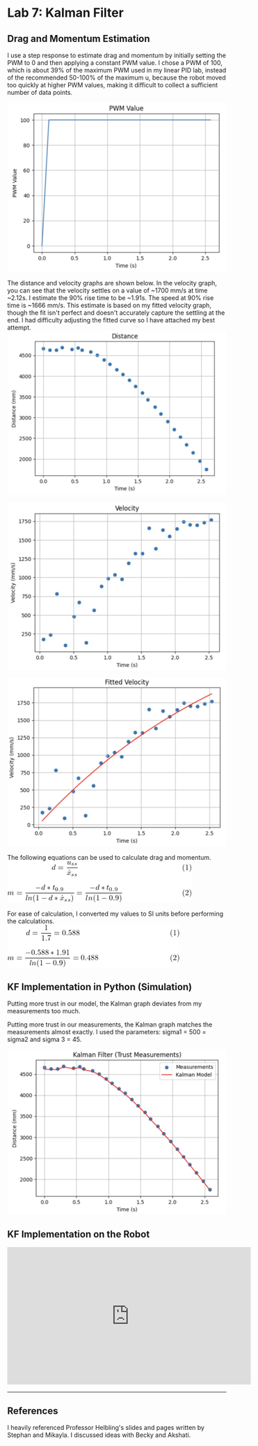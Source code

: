 # Lab 7: Kalman Filter

## Drag and Momentum Estimation

I use a step response to estimate drag and momentum by initially setting the PWM to 0 and then applying a constant PWM value. I chose a PWM of 100, which is about 39% of the maximum PWM used in my linear PID lab, instead of the recommended 50-100% of the maximum u, because the robot moved too quickly at higher PWM values, making it difficult to collect a sufficient number of data points.

![](images/Lab7/100pwm.jpeg)

The distance and velocity graphs are shown below. In the velocity graph, you can see that the velocity settles on a value of ~1700 mm/s at time ~2.12s. I estimate the 90% rise time to be ~1.91s. The speed at 90% rise time is ~1666 mm/s. This estimate is based on my fitted velocity graph, though the fit isn't perfect and doesn't accurately capture the settling at the end. I had difficulty adjusting the fitted curve so I have attached my best attempt.
![](images/Lab7/distance.jpeg)

![](images/Lab7/velocity.jpeg)

![](images/Lab7/fitted_velocity.jpeg)

The following equations can be used to calculate drag and momentum.
![](images/Lab7/drag_eq.png)

For ease of calculation, I converted my values to SI units before performing the calculations.
![](images/Lab7/calc.png)

## KF Implementation in Python (Simulation)


Putting more trust in our model, the Kalman graph deviates from my measurements too much.

Putting more trust in our measurements, the Kalman graph matches the measurements almost exactly. I used the parameters: sigma1 = 500 = sigma2 and sigma 3 = 45.

![](images/Lab7/kf_measure_py.jpeg)
## KF Implementation on the Robot




<iframe width="560" height="315" src="https://www.youtube.com/embed/kqI4PpA5Q6U" frameborder="0" allow="accelerometer; autoplay; encrypted-media; gyroscope; picture-in-picture" allowfullscreen></iframe>

___
## References
I heavily referenced Professor Helbling's slides and pages written by Stephan and Mikayla. I discussed ideas with Becky and Akshati.
